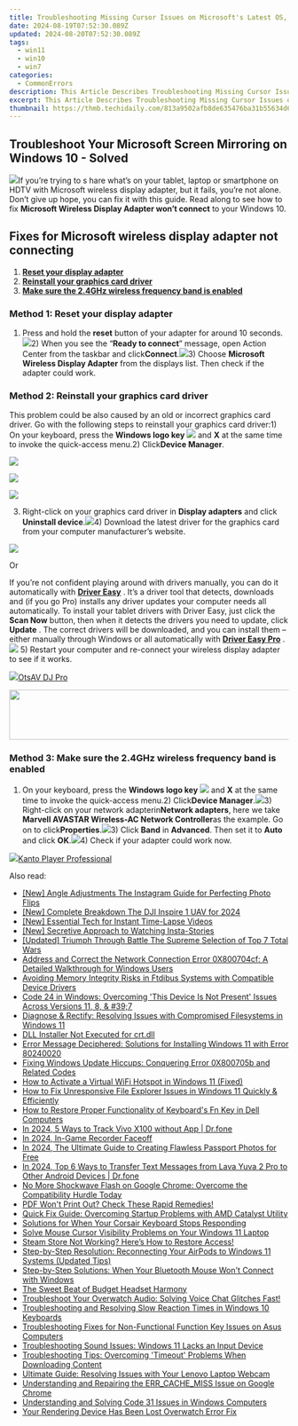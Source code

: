 ```yaml
---
title: Troubleshooting Missing Cursor Issues on Microsoft's Latest OS, Windows 11
date: 2024-08-19T07:52:30.089Z
updated: 2024-08-20T07:52:30.089Z
tags:
  - win11
  - win10
  - win7
categories:
  - CommonErrors
description: This Article Describes Troubleshooting Missing Cursor Issues on Microsoft's Latest OS, Windows 11
excerpt: This Article Describes Troubleshooting Missing Cursor Issues on Microsoft's Latest OS, Windows 11
thumbnail: https://thmb.techidaily.com/813a9502afb8de635476ba31b55634d6451dae2f48925536bf6b239c0ddfd779.jpg
---
```


## Troubleshoot Your Microsoft Screen Mirroring on Windows 10 - Solved

![](https://images.drivereasy.com/wp-content/uploads/2017/04/1-20.jpg)If you’re trying to s  hare what’s on your tablet, laptop or smartphone on HDTV with Microsoft wireless display adapter, but it fails, you’re not alone. Don’t give up hope, you can fix it with this guide.  Read along to see how to fix **Microsoft Wireless Display Adapter won’t connect** to your Windows 10\.

## Fixes for Microsoft wireless display adapter not connecting

1. **[Reset your display adapter](https://tools.techidaily.com/drivereasy/download/)**
2. **[Reinstall your graphics card driver](https://tools.techidaily.com/drivereasy/download/)**
3. **[Make sure the 2.4GHz wireless frequency band is enabled](https://tools.techidaily.com/drivereasy/download/)**

### Method 1: Reset your display adapter

 1) Press and hold the **reset** button of your adapter for around 10 seconds. ![](https://images.drivereasy.com/wp-content/uploads/2017/04/2-21.jpg)2) When you see the “**Ready to connect**” message, open Action Center from the taskbar and click**Connect**.![](https://images.drivereasy.com/wp-content/uploads/2017/04/3-20.jpg)3) Choose **Microsoft Wireless Display Adapter** from the displays list. Then check if the adapter could work.

### Method 2: Reinstall your graphics card driver

This problem could be also caused by an old or incorrect graphics card driver. Go with the following steps to reinstall your graphics card driver:1) On your keyboard, press the   **Windows logo key** ![](https://images.drivereasy.com/wp-content/uploads/2017/08/img_59a516b53b983.png)  and **X**  at the same time to invoke the quick-access menu.2) Click**Device Manager**.

<!-- affiliate ads begin -->
<a href="https://secure.2checkout.com/order/checkout.php?PRODS=4621764&QTY=1&AFFILIATE=108875&CART=1"><img src="https://www.x-mirage.com/x-mirage/img/page-home.jpg" border="0"></a>
<!-- affiliate ads end -->
![](https://images.drivereasy.com/wp-content/uploads/2017/09/img_59c4e6e3d234f.png)

<!-- affiliate ads begin -->
<a href="https://secure.2checkout.com/order/checkout.php?PRODS=4728277&QTY=1&AFFILIATE=108875&CART=1"><img src="https://secure.avangate.com/images/merchant/f7f07e7dab09533bc71247a5b29a7373/products/1_iDeviceMessageBox.png" border="0"></a>
<!-- affiliate ads end -->
3) Right-click on your graphics card driver in **Display adapters** and click **Uninstall device**.![](https://images.drivereasy.com/wp-content/uploads/2017/04/7-10.jpg)4) Download the latest driver for the graphics card from your computer manufacturer’s website.

<!-- affiliate ads begin -->
<a href="https://store.movavi.com/affiliate.php?ACCOUNT=MOVAVI&AFFILIATE=108875&PATH=https%3A%2F%2Fwww.movavi.com%3FAFFILIATE%3D108875%26RESOURCE%3DMovavi%2BScreen%2BRecorder%2Bbox"><img src="https://mcusercontent.com/0885a03ded3d480dca9287f12/images/f026b149-fc7c-fd54-5f3e-1460bbb19b6b.jpg" border="0"></a>
<!-- affiliate ads end -->
Or

If you’re not confident playing around with drivers manually, you can do it automatically with  **[Driver Easy](https://tools.techidaily.com/drivereasy/download/)** .  It’s a driver tool that detects, downloads and (if you go Pro) installs any driver updates your computer needs all automatically.  To install your tablet drivers with Driver Easy, just click the **Scan Now**  button, then when it detects the drivers you need to update, click **Update**  . The correct drivers will be downloaded, and you can install them – either manually through Windows or all automatically with [**Driver Easy Pro**](https://tools.techidaily.com/drivereasy/download/) . ![](https://images.drivereasy.com/wp-content/uploads/2017/04/de-5.8-graphics.jpg) 5) Restart your computer and re-connect your wireless display adapter to see if it works.

<!-- affiliate ads begin -->
<a href="https://otszone.ots7.com/order/checkout.php?PRODS=4713321&QTY=1&AFFILIATE=108875&CART=1"><img src="https://green.ots7.com/screenshots/OtsAV/OtsAVDJ1.90-300x188.jpg" border="0">OtsAV DJ Pro</a>
<!-- affiliate ads end -->
<!-- affiliate ads begin -->
<a href="https://united.elfm.net/c/5597632/517826/4704" target="_top" id="517826"><img src="//a.impactradius-go.com/display-ad/4704-517826" border="0" alt="" width="728" height="90"/></a><img height="0" width="0" src="https://united.elfm.net/i/5597632/517826/4704" style="position:absolute;visibility:hidden;" border="0" />
<!-- affiliate ads end -->
### Method 3: Make sure the 2.4GHz wireless frequency band is enabled

1) On your keyboard, press the   **Windows logo key** ![](https://images.drivereasy.com/wp-content/uploads/2017/08/img_59a516b53b983.png)  and **X**  at the same time to invoke the quick-access menu.2) Click**Device Manager**.![](https://images.drivereasy.com/wp-content/uploads/2017/09/img_59c4e6e3d234f.png)3) Right-click on your network adapterin**Network adapters**, here we take **Marvell AVASTAR Wireless-AC Network Controller**as the example. Go on to click**Properties**.![](https://images.drivereasy.com/wp-content/uploads/2017/04/5-16.jpg)3) Click **Band** in **Advanced**. Then set it to **Auto** and click **OK**.![](https://images.drivereasy.com/wp-content/uploads/2017/04/6-16.jpg)4) Check if your adapter could work now.

<!-- affiliate ads begin -->
<a href="https://secure.2checkout.com/order/checkout.php?PRODS=4742929&QTY=1&AFFILIATE=108875&CART=1"><img src="https://secure.avangate.com/images/merchant/e09fdffe648a30658a9657bbed7b2388/products/boxshot(2).png" border="0">Kanto Player Professional</a>
<!-- affiliate ads end -->
<ins class="adsbygoogle"
     style="display:block"
     data-ad-format="autorelaxed"
     data-ad-client="ca-pub-7571918770474297"
     data-ad-slot="1223367746"></ins>



<ins class="adsbygoogle"
     style="display:block"
     data-ad-client="ca-pub-7571918770474297"
     data-ad-slot="8358498916"
     data-ad-format="auto"
     data-full-width-responsive="true"></ins>

<span class="atpl-alsoreadstyle">Also read:</span>
<div><ul>
<li><a href="https://instagram-video-files.techidaily.com/new-angle-adjustments-the-instagram-guide-for-perfecting-photo-flips/"><u>[New] Angle Adjustments  The Instagram Guide for Perfecting Photo Flips</u></a></li>
<li><a href="https://fox-helps.techidaily.com/new-complete-breakdown-the-dji-inspire-1-uav-for-2024/"><u>[New] Complete Breakdown  The DJI Inspire 1 UAV for 2024</u></a></li>
<li><a href="https://screen-capture.techidaily.com/new-essential-tech-for-instant-time-lapse-videos/"><u>[New] Essential Tech for Instant Time-Lapse Videos</u></a></li>
<li><a href="https://instagram-videos.techidaily.com/new-secretive-approach-to-watching-insta-stories/"><u>[New] Secretive Approach to Watching Insta-Stories</u></a></li>
<li><a href="https://screen-recording.techidaily.com/updated-triumph-through-battle-the-supreme-selection-of-top-7-total-wars/"><u>[Updated] Triumph Through Battle  The Supreme Selection of Top 7 Total Wars</u></a></li>
<li><a href="https://win-howtos.techidaily.com/address-and-correct-the-network-connection-error-0x800704cf-a-detailed-walkthrough-for-windows-users/"><u>Address and Correct the Network Connection Error 0X800704cf: A Detailed Walkthrough for Windows Users</u></a></li>
<li><a href="https://win-howtos.techidaily.com/avoiding-memory-integrity-risks-in-ftdibus-systems-with-compatible-device-drivers/"><u>Avoiding Memory Integrity Risks in Ftdibus Systems with Compatible Device Drivers</u></a></li>
<li><a href="https://win-howtos.techidaily.com/code-24-in-windows-overcoming-this-device-is-not-present-issues-across-versions-11-8-and-397/"><u>Code 24 in Windows: Overcoming 'This Device Is Not Present' Issues Across Versions 11, 8, & #39;7</u></a></li>
<li><a href="https://win-howtos.techidaily.com/diagnose-and-rectify-resolving-issues-with-compromised-filesystems-in-windows-11/"><u>Diagnose & Rectify: Resolving Issues with Compromised Filesystems in Windows 11</u></a></li>
<li><a href="https://win-howtos.techidaily.com/dll-installer-not-executed-for-crtdll/"><u>DLL Installer Not Executed for crt.dll</u></a></li>
<li><a href="https://win-howtos.techidaily.com/error-message-deciphered-solutions-for-installing-windows-11-with-error-80240020/"><u>Error Message Deciphered: Solutions for Installing Windows 11 with Error 80240020</u></a></li>
<li><a href="https://win-howtos.techidaily.com/fixing-windows-update-hiccups-conquering-error-0x800705b-and-related-codes/"><u>Fixing Windows Update Hiccups: Conquering Error 0X800705b and Related Codes</u></a></li>
<li><a href="https://win-howtos.techidaily.com/how-to-activate-a-virtual-wifi-hotspot-in-windows-11-fixed/"><u>How to Activate a Virtual WiFi Hotspot in Windows 11 (Fixed)</u></a></li>
<li><a href="https://win-howtos.techidaily.com/how-to-fix-unresponsive-file-explorer-issues-in-windows-11-quickly-and-efficiently/"><u>How to Fix Unresponsive File Explorer Issues in Windows 11 Quickly & Efficiently</u></a></li>
<li><a href="https://win-howtos.techidaily.com/how-to-restore-proper-functionality-of-keyboards-fn-key-in-dell-computers/"><u>How to Restore Proper Functionality of Keyboard's Fn Key in Dell Computers</u></a></li>
<li><a href="https://android-location-track.techidaily.com/in-2024-5-ways-to-track-vivo-x100-without-app-drfone-by-drfone-virtual-android/"><u>In 2024, 5 Ways to Track Vivo X100 without App | Dr.fone</u></a></li>
<li><a href="https://on-screen-recording.techidaily.com/in-2024-in-game-recorder-faceoff/"><u>In 2024, In-Game Recorder Faceoff</u></a></li>
<li><a href="https://some-approaches.techidaily.com/in-2024-the-ultimate-guide-to-creating-flawless-passport-photos-for-free/"><u>In 2024, The Ultimate Guide to Creating Flawless Passport Photos for Free</u></a></li>
<li><a href="https://android-transfer.techidaily.com/in-2024-top-6-ways-to-transfer-text-messages-from-lava-yuva-2-pro-to-other-android-devices-drfone-by-drfone-transfer-from-android-transfer-from-android/"><u>In 2024, Top 6 Ways to Transfer Text Messages from Lava Yuva 2 Pro to Other Android Devices | Dr.fone</u></a></li>
<li><a href="https://win-howtos.techidaily.com/no-more-shockwave-flash-on-google-chrome-overcome-the-compatibility-hurdle-today/"><u>No More Shockwave Flash on Google Chrome: Overcome the Compatibility Hurdle Today</u></a></li>
<li><a href="https://win-howtos.techidaily.com/1723212441035-pdf-wont-print-out-check-these-rapid-remedies/"><u>PDF Won't Print Out? Check These Rapid Remedies!</u></a></li>
<li><a href="https://win-howtos.techidaily.com/quick-fix-guide-overcoming-startup-problems-with-amd-catalyst-utility/"><u>Quick Fix Guide: Overcoming Startup Problems with AMD Catalyst Utility</u></a></li>
<li><a href="https://win-howtos.techidaily.com/solutions-for-when-your-corsair-keyboard-stops-responding/"><u>Solutions for When Your Corsair Keyboard Stops Responding</u></a></li>
<li><a href="https://win-howtos.techidaily.com/solve-mouse-cursor-visibility-problems-on-your-windows-11-laptop/"><u>Solve Mouse Cursor Visibility Problems on Your Windows 11 Laptop</u></a></li>
<li><a href="https://win-howtos.techidaily.com/steam-store-not-working-heres-how-to-restore-access/"><u>Steam Store Not Working? Here’s How to Restore Access!</u></a></li>
<li><a href="https://win-howtos.techidaily.com/step-by-step-resolution-reconnecting-your-airpods-to-windows-11-systems-updated-tips/"><u>Step-by-Step Resolution: Reconnecting Your AirPods to Windows 11 Systems (Updated Tips)</u></a></li>
<li><a href="https://win-howtos.techidaily.com/step-by-step-solutions-when-your-bluetooth-mouse-wont-connect-with-windows/"><u>Step-by-Step Solutions: When Your Bluetooth Mouse Won't Connect with Windows</u></a></li>
<li><a href="https://buynow-marvelous.techidaily.com/the-sweet-beat-of-budget-headset-harmony/"><u>The Sweet Beat of Budget Headset Harmony</u></a></li>
<li><a href="https://win-howtos.techidaily.com/troubleshoot-your-overwatch-audio-solving-voice-chat-glitches-fast/"><u>Troubleshoot Your Overwatch Audio: Solving Voice Chat Glitches Fast!</u></a></li>
<li><a href="https://win-howtos.techidaily.com/troubleshooting-and-resolving-slow-reaction-times-in-windows-10-keyboards/"><u>Troubleshooting and Resolving Slow Reaction Times in Windows 10 Keyboards</u></a></li>
<li><a href="https://win-howtos.techidaily.com/troubleshooting-fixes-for-non-functional-function-key-issues-on-asus-computers/"><u>Troubleshooting Fixes for Non-Functional Function Key Issues on Asus Computers</u></a></li>
<li><a href="https://win-howtos.techidaily.com/troubleshooting-sound-issues-windows-11-lacks-an-input-device/"><u>Troubleshooting Sound Issues: Windows 11 Lacks an Input Device</u></a></li>
<li><a href="https://win-howtos.techidaily.com/troubleshooting-tips-overcoming-timeout-problems-when-downloading-content/"><u>Troubleshooting Tips: Overcoming 'Timeout' Problems When Downloading Content</u></a></li>
<li><a href="https://win-howtos.techidaily.com/ultimate-guide-resolving-issues-with-your-lenovo-laptop-webcam/"><u>Ultimate Guide: Resolving Issues with Your Lenovo Laptop Webcam</u></a></li>
<li><a href="https://win-howtos.techidaily.com/understanding-and-repairing-the-errcachemiss-issue-on-google-chrome/"><u>Understanding and Repairing the ERR_CACHE_MISS Issue on Google Chrome</u></a></li>
<li><a href="https://win-howtos.techidaily.com/understanding-and-solving-code-31-issues-in-windows-computers/"><u>Understanding and Solving Code 31 Issues in Windows Computers</u></a></li>
<li><a href="https://win-howtos.techidaily.com/your-rendering-device-has-been-lost-overwatch-error-fix/"><u>Your Rendering Device Has Been Lost Overwatch Error Fix</u></a></li>
</ul></div>
